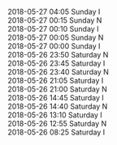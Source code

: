2018-05-27 04:05 Sunday  I  
2018-05-27 00:15 Sunday  N  
2018-05-27 00:10 Sunday  I  
2018-05-27 00:05 Sunday  N  
2018-05-27 00:00 Sunday  I  
2018-05-26 23:50 Saturday  N  
2018-05-26 23:45 Saturday  I  
2018-05-26 23:40 Saturday  N  
2018-05-26 21:05 Saturday  I  
2018-05-26 21:00 Saturday  N  
2018-05-26 14:45 Saturday  I  
2018-05-26 14:40 Saturday  N  
2018-05-26 13:10 Saturday  I  
2018-05-26 12:55 Saturday  N  
2018-05-26 08:25 Saturday  I  
